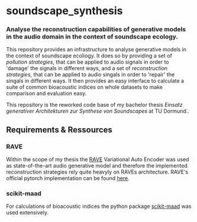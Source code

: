 # soundscape_synthesis
### Analyse the reconstruction capabilities of generative models in the audio domain in the context of soundscape ecology.

This repository provides an infrastructure to analyse generative models in the context of soundscape ecoliogy. It does so by providing a set of _pollution strategies_, that can be applied to audio signals in order to 'damage' the signals in different ways, and a set of _reconstruction strategies_, that can be applied to audio singals in order to 'repair' the singals in different ways. 
It then provides an easy interface to calculate a suite of common bioacoustic indices on whole datasets to make comparison and evaluation easy.

This repository is the reworked code base of my bachelor thesis _Einsatz generativer Architekturen zur Synthese von Soundscapes_ at TU Dormund..

## Requirements & Ressources
### RAVE
Within the scope of my thesis the [RAVE](https://arxiv.org/abs/2111.05011) Variational Auto Encoder was used as state-of-the-art audio generative model and therefore the implemented reconstruction strategies rely quite heavyly on RAVEs architecture. RAVE's official pytorch implementation can be found [here](https://github.com/acids-ircam/RAVE/tree/master).

### scikit-maad
For calculations of bioacoustic indices the python package [scikit-maad](https://scikit-maad.github.io/) was used extensively.


